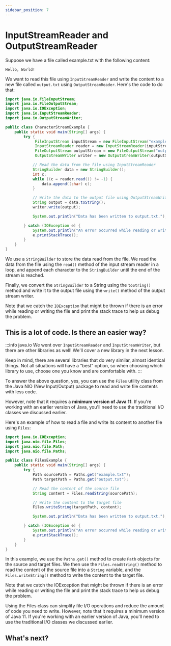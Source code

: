 ```yaml
---
sidebar_position: 7
---
```


# InputStreamReader and OutputStreamReader

Suppose we have a file called example.txt with the following content:

```text title=example.txt
Hello, World!
```

We want to read this file using `InputStreamReader` and write the content to a new file called `output.txt` using `OutputStreamReader`. Here's the code to do that:

```java
import java.io.FileInputStream;
import java.io.FileOutputStream;
import java.io.IOException;
import java.io.InputStreamReader;
import java.io.OutputStreamWriter;

public class CharacterStreamExample {
    public static void main(String[] args) {
        try {
             FileInputStream inputStream = new FileInputStream("example.txt");
             InputStreamReader reader = new InputStreamReader(inputStream);
             FileOutputStream outputStream = new FileOutputStream("output.txt");
             OutputStreamWriter writer = new OutputStreamWriter(outputStream)

            // Read the data from the file using InputStreamReader
            StringBuilder data = new StringBuilder();
            int c;
            while ((c = reader.read()) != -1) {
                data.append((char) c);
            }

            // Write the data to the output file using OutputStreamWriter
            String output = data.toString();
            writer.write(output);

            System.out.println("Data has been written to output.txt.");

        } catch (IOException e) {
            System.out.println("An error occurred while reading or writing the file.");
            e.printStackTrace();
        }
    }
}
```

We use a `StringBuilder` to store the data read from the file. We read the data from the file using the `read()` method of the input stream reader in a loop, and append each character to the `StringBuilder` until the end of the stream is reached.

Finally, we convert the `StringBuilder` to a String using the `toString()` method and write it to the output file using the `write()` method of the output stream writer.

Note that we catch the `IOException` that might be thrown if there is an error while reading or writing the file and print the stack trace to help us debug the problem.

## This is a lot of code. Is there an easier way?

:::info java.io
We went over `InputStreamReader` and `InputStreamWriter`, but there are other libraries as well! We'll cover a new library in the next lesson.

Keep in mind, there are several libraries that do very similar, almost identical things. Not all situations will have a "best" option, so when choosing which library to use, choose one you know and are comfortable with.
:::

To answer the above question, yes, you can use the `Files` utility class from the Java NIO (New Input/Output) package to read and write file contents with less code.

However, note that it requires a **minimum version of Java 11**. If you're working with an earlier version of Java, you'll need to use the traditional I/O classes we discussed earlier.

Here's an example of how to read a file and write its content to another file using `Files`:

```java
import java.io.IOException;
import java.nio.file.Files;
import java.nio.file.Path;
import java.nio.file.Paths;

public class FilesExample {
    public static void main(String[] args) {
        try {
            Path sourcePath = Paths.get("example.txt");
            Path targetPath = Paths.get("output.txt");

            // Read the content of the source file
            String content = Files.readString(sourcePath);

            // Write the content to the target file
            Files.writeString(targetPath, content);

            System.out.println("Data has been written to output.txt.");

        } catch (IOException e) {
            System.out.println("An error occurred while reading or writing the file.");
            e.printStackTrace();
        }
    }
}
```

In this example, we use the `Paths.get()` method to create `Path` objects for the source and target files. We then use the `Files.readString()` method to read the content of the source file into a `String` variable, and the `Files.writeString()` method to write the content to the target file.

Note that we catch the IOException that might be thrown if there is an error while reading or writing the file and print the stack trace to help us debug the problem.

Using the Files class can simplify file I/O operations and reduce the amount of code you need to write. However, note that it requires a minimum version of Java 11. If you're working with an earlier version of Java, you'll need to use the traditional I/O classes we discussed earlier.

## What's next?
